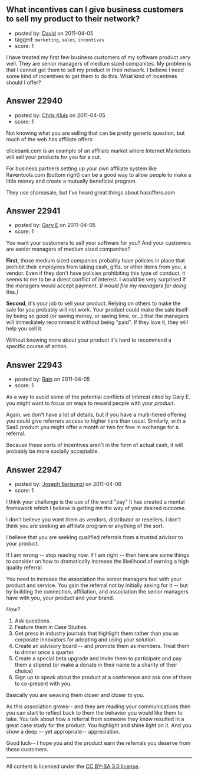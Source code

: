 ## What incentives can I give business customers to sell my product to their network?

- posted by: [David](https://stackexchange.com/users/-1/2684-david) on 2011-04-05
- tagged: `marketing`, `sales`, `incentives`
- score: 1

I have treated my first few business customers of my software product very well. They are senior managers of medium sized companites. My problem is that I cannot get them to sell my product in their network. I believe I need some kind of incentives to get them to do this. What kind of incentives should I offer? 


## Answer 22940

- posted by: [Chris Kluis](https://stackexchange.com/users/-1/9207-chris-kluis) on 2011-04-05
- score: 1

Not knowing what you are selling that can be pretty generic question, but much of the web has affiliate offers:

clickbank.com is an example of an affiliate market where Internet Marketers will sell your products for you for a cut.

For business partners setting up your own affiliate system like Raventools.com (bottom right) can be a good way to allow people to make a little money and create a mutually beneficial program.

They use shareasale, but I've heard great things about hasoffers.com


## Answer 22941

- posted by: [Gary E](https://stackexchange.com/users/-1/2587-gary-e) on 2011-04-05
- score: 1

You want your customers to sell your software for you? And your customers are senior managers of medium sized companites?

**First**, those medium sized companies probably have policies in place that prohibit their employees from taking cash, gifts, or other items from you, a vendor. Even if they don't have policies prohibiting this type of conduct, it seems to me to be a direct conflict of interest. I would be very surprised if the managers would accept payment. *(I would fire my managers for doing this.)*

**Second**, it's your job to sell your product. Relying on others to make the sale for you probably will not work. Your product could make the sale itself- by being so good (or saving money, or saving time, or...) that the managers will immediately recommend it without being "paid". If they love it, they will help you sell it.



Without knowing more about your product it's hard to recommend a specific course of action.



## Answer 22943

- posted by: [Rain](https://stackexchange.com/users/-1/9208-rain) on 2011-04-05
- score: 1

As a way to avoid some of the potential conflicts of interest cited by Gary E. you might want to focus on ways to reward people with *your product*.

Again, we don't have a lot of details, but if you have a multi-tiered offering you could give referrers access to higher tiers than usual. Similarly, with a SaaS product you might offer a month or two for free in exchange for a referral.

Because these sorts of incentives aren't in the form of actual cash, it will probably be more socially acceptable.


## Answer 22947

- posted by: [Joseph Barisonzi](https://stackexchange.com/users/-1/8791-joseph-barisonzi) on 2011-04-06
- score: 1

I think your challenge is the use of the word "pay" It has created a mental framework which I believe is getting inn the way of your desired outcome.

I don't believe you want them as vendors, distributor or resellers. I don't think you are seeking an affiliate program or anything of the sort.

I believe that you are seeking qualified referrals from a trusted advisor to your product. 

If I am wrong -- stop reading now.
If I am right -- then here are some things to consider on how to dramatically increase the likelihood of earning a high quality referral. 

You need to increase the association the senior managers feel with your product and service. You gain the referral not by initially asking for it -- but by building the connection, affiliation, and association the senior managers have with you, your product and your brand. 

*How?*

1. Ask questions.
2. Feature them in Case Studies. 
3. Get press in industry journals that highlight them rather than you as corporate innovators for adopting and using your solution.
4. Create an advisory board -- and promote them as members. Treat them to dinner once a quarter.
5. Create a special beta upgrade and invite them to participate and pay them a stipend (or make a donate in their name to a charity of their choice)
6. Sign up to speak about the product at a conference and ask one of them to co-present with you. 

Basically you are weaving them closer and closer to you. 

As this association grows-- and they are reading your communications then you can start to reflect back to them the behavior you would like them to take. You talk about how a referral from someone they know resulted in a great case study for the product. You highlight and shine light on it. And you show a deep -- yet appropriate-- appreciation.

Good luck-- I hope you and the product earn the referrals you deserve from these customers.  



---

All content is licensed under the [CC BY-SA 3.0 license](https://creativecommons.org/licenses/by-sa/3.0/).
